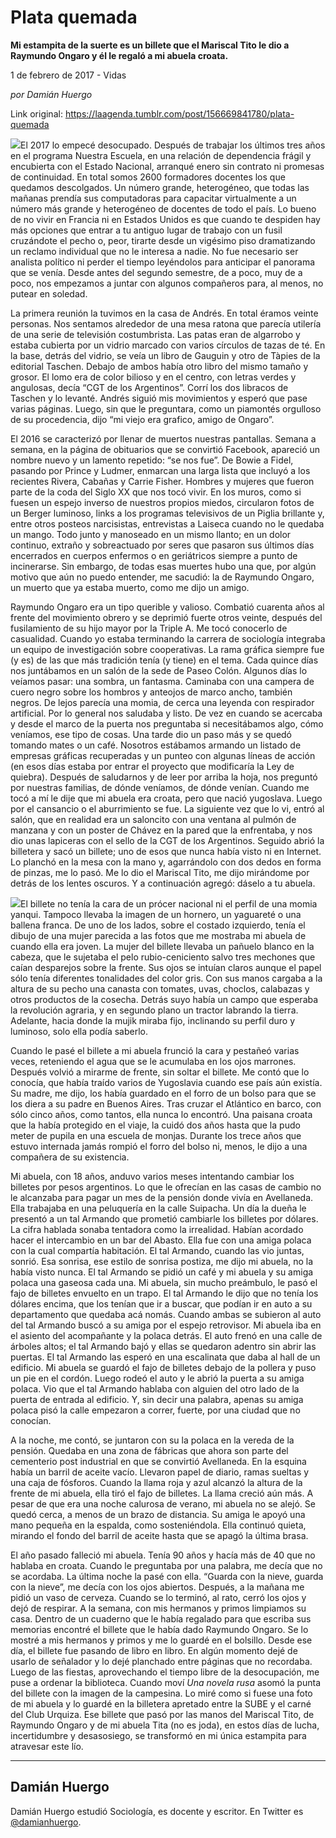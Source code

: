 # Plata quemada

**Mi estampita de la suerte es un billete que el Mariscal Tito le dio a Raymundo Ongaro y él le regaló a mi abuela croata.**

1 de febrero de 2017 - Vidas

_por Damián Huergo_

Link original: https://laagenda.tumblr.com/post/156669841780/plata-quemada

![](https://64.media.tumblr.com/4a31a03f67d2ea3526c70d8e50606f25/tumblr_inline_pk0l864aCS1t6q87u_640.jpg)El 2017 lo empecé desocupado. Después de trabajar los últimos tres años en el programa Nuestra Escuela, en una relación de dependencia frágil y encubierta con el Estado Nacional, arranqué enero sin contrato ni promesas de continuidad. En total somos 2600 formadores docentes los que quedamos descolgados. Un número grande, heterogéneo, que todas las mañanas prendía sus computadoras para capacitar virtualmente a un número más grande y heterogéneo de docentes de todo el país. Lo bueno de no vivir en Francia ni en Estados Unidos es que cuando te despiden hay más opciones que entrar a tu antiguo lugar de trabajo con un fusil cruzándote el pecho o, peor, tirarte desde un vigésimo piso dramatizando un reclamo individual que no le interesa a nadie. No fue necesario ser analista político ni perder el tiempo leyéndolos para anticipar el panorama que se venía. Desde antes del segundo semestre, de a poco, muy de a poco, nos empezamos a juntar con algunos compañeros para, al menos, no putear en soledad.

La primera reunión la tuvimos en la casa de Andrés. En total éramos veinte personas. Nos sentamos alrededor de una mesa ratona que parecía utilería de una serie de televisión costumbrista. Las patas eran de algarrobo y estaba cubierta por un vidrio marcado con varios círculos de tazas de té. En la base, detrás del vidrio, se veía un libro de Gauguin y otro de Tàpies de la editorial Taschen. Debajo de ambos había otro libro del mismo tamaño y grosor. El lomo era de color bilioso y en el centro, con letras verdes y angulosas, decía “CGT de los Argentinos”. Corrí los dos libracos de Taschen y lo levanté. Andrés siguió mis movimientos y esperó que pase varias páginas. Luego, sin que le preguntara, como un piamontés orgulloso de su procedencia, dijo “mi viejo era grafico, amigo de Ongaro”.



El 2016 se caracterizó por llenar de muertos nuestras pantallas. Semana a semana, en la página de obituarios que se convirtió Facebook, apareció un nombre nuevo y un lamento repetido: “se nos fue”. De Bowie a Fidel, pasando por Prince y Ludmer, enmarcan una larga lista que incluyó a los recientes Rivera, Cabañas y Carrie Fisher. Hombres y mujeres que fueron parte de la coda del Siglo XX que nos tocó vivir. En los muros, como si fuesen un espejo inverso de nuestros propios miedos, circularon fotos de un Berger luminoso, links a los programas televisivos de un Piglia brillante y, entre otros posteos narcisistas, entrevistas a Laiseca cuando no le quedaba un mango. Todo junto y manoseado en un mismo llanto; en un dolor continuo, extraño y sobreactuado por seres que pasaron sus últimos días encerrados en cuerpos enfermos o en geriátricos siempre a punto de incinerarse. Sin embargo, de todas esas muertes hubo una que, por algún motivo que aún no puedo entender, me sacudió: la de Raymundo Ongaro, un muerto que ya estaba muerto, como me dijo un amigo.



Raymundo Ongaro era un tipo querible y valioso. Combatió cuarenta años al frente del movimiento obrero y se deprimió fuerte otros veinte, después del fusilamiento de su hijo mayor por la Triple A. Me tocó conocerlo de casualidad. Cuando yo estaba terminando la carrera de sociología integraba un equipo de investigación sobre cooperativas. La rama gráfica siempre fue (y es) de las que más tradición tenía (y tiene) en el tema. Cada quince días nos juntábamos en un salón de la sede de Paseo Colón. Algunos días lo veíamos pasar: una sombra, un fantasma. Caminaba con una campera de cuero negro sobre los hombros y anteojos de marco ancho, también negros. De lejos parecía una momia, de cerca una leyenda con respirador artificial. Por lo general nos saludaba y listo. De vez en cuando se acercaba y desde el marco de la puerta nos preguntaba si necesitábamos algo, cómo veníamos, ese tipo de cosas. Una tarde dio un paso más y se quedó tomando mates o un café. Nosotros estábamos armando un listado de empresas gráficas recuperadas y un punteo con algunas líneas de acción (en esos días estaba por entrar el proyecto que modificaría la Ley de quiebra). Después de saludarnos y de leer por arriba la hoja, nos preguntó por nuestras familias, de dónde veníamos, de dónde venían. Cuando me tocó a mí le dije que mi abuela era croata, pero que nació yugoslava. Luego por el cansancio o el aburrimiento se fue. La siguiente vez que lo vi, entró al salón, que en realidad era un saloncito con una ventana al pulmón de manzana y con un poster de Chávez en la pared que la enfrentaba, y nos dio unas lapiceras con el sello de la CGT de los Argentinos. Seguido abrió la billetera y sacó un billete; uno de esos que nunca había visto ni en Internet. Lo planchó en la mesa con la mano y, agarrándolo con dos dedos en forma de pinzas, me lo pasó. Me lo dio el Mariscal Tito, me dijo mirándome por detrás de los lentes oscuros. Y a continuación agregó: dáselo a tu abuela. 


![](https://64.media.tumblr.com/4a31a03f67d2ea3526c70d8e50606f25/tumblr_inline_pk0l864aCS1t6q87u_250.jpg)El billete no tenía la cara de un prócer nacional ni el perfil de una momia yanqui. Tampoco llevaba la imagen de un hornero, un yaguareté o una ballena franca. De uno de los lados, sobre el costado izquierdo, tenía el dibujo de una mujer parecida a las fotos que me mostraba mi abuela de cuando ella era joven. La mujer del billete llevaba un pañuelo blanco en la cabeza, que le sujetaba el pelo rubio-ceniciento salvo tres mechones que caían desparejos sobre la frente. Sus ojos se intuían claros aunque el papel sólo tenía diferentes tonalidades del color gris. Con sus manos cargaba a la altura de su pecho una canasta con tomates, uvas, choclos, calabazas y otros productos de la cosecha. Detrás suyo había un campo que esperaba la revolución agraria, y en segundo plano un tractor labrando la tierra. Adelante, hacia donde la mujik miraba fijo, inclinando su perfil duro y luminoso, solo ella podía saberlo.



Cuando le pasé el billete a mi abuela frunció la cara y pestañeó varias veces, reteniendo el agua que se le acumulaba en los ojos marrones. Después volvió a mirarme de frente, sin soltar el billete. Me contó que lo conocía, que había traído varios de Yugoslavia cuando ese país aún existía. Su madre, me dijo, los había guardado en el forro de un bolso para que se los diera a su padre en Buenos Aires. Tras cruzar el Atlántico en barco, con sólo cinco años, como tantos, ella nunca lo encontró. Una paisana croata que la había protegido en el viaje, la cuidó dos años hasta que la pudo meter de pupila en una escuela de monjas. Durante los trece años que estuvo internada jamás rompió el forro del bolso ni, menos, le dijo a una compañera de su existencia. 


Mi abuela, con 18 años, anduvo varios meses intentando cambiar los billetes por pesos argentinos. Lo que le ofrecían en las casas de cambio no le alcanzaba para pagar un mes de la pensión donde vivía en Avellaneda. Ella trabajaba en una peluquería en la calle Suipacha. Un día la dueña le presentó a un tal Armando que prometió cambiarle los billetes por dólares. La cifra hablada sonaba tentadora como la irrealidad. Habían acordado hacer el intercambio en un bar del Abasto. Ella fue con una amiga polaca con la cual compartía habitación. El tal Armando, cuando las vio juntas, sonrió. Esa sonrisa, ese estilo de sonrisa postiza, me dijo mi abuela, no la había visto nunca. El tal Armando se pidió un café y mi abuela y su amiga polaca una gaseosa cada una. Mi abuela, sin mucho preámbulo, le pasó el fajo de billetes envuelto en un trapo. El tal Armando le dijo que no tenía los dólares encima, que los tenían que ir a buscar, que podían ir en auto a su departamento que quedaba acá nomás. Cuando ambas se subieron al auto del tal Armando buscó a su amiga por el espejo retrovisor. Mi abuela iba en el asiento del acompañante y la polaca detrás. El auto frenó en una calle de árboles altos; el tal Armando bajó y ellas se quedaron adentro sin abrir las puertas. El tal Armando las esperó en una escalinata que daba al hall de un edificio. Mi abuela se guardó el fajo de billetes debajo de la pollera y puso un pie en el cordón. Luego rodeó el auto y le abrió la puerta a su amiga polaca. Vio que el tal Armando hablaba con alguien del otro lado de la puerta de entrada al edificio. Y, sin decir una palabra, apenas su amiga polaca pisó la calle empezaron a correr, fuerte, por una ciudad que no conocían. 

A la noche, me contó, se juntaron con su la polaca en la vereda de la pensión. Quedaba en una zona de fábricas que ahora son parte del cementerio post industrial en que se convirtió Avellaneda. En la esquina había un barril de aceite vacío. Llevaron papel de diario, ramas sueltas y una caja de fósforos. Cuando la llama roja y azul alcanzó la altura de la frente de mi abuela, ella tiró el fajo de billetes. La llama creció aún más. A pesar de que era una noche calurosa de verano, mi abuela no se alejó. Se quedó cerca, a menos de un brazo de distancia. Su amiga le apoyó una mano pequeña en la espalda, como sosteniéndola. Ella continuó quieta, mirando el fondo del barril de aceite hasta que se apagó la última brasa. 



El año pasado falleció mi abuela. Tenía 90 años y hacía más de 40 que no hablaba en croata. Cuando le preguntaba por una palabra, me decía que no se acordaba. La última noche la pasé con ella. “Guarda con la nieve, guarda con la nieve”, me decía con los ojos abiertos. Después, a la mañana me pidió un vaso de cerveza. Cuando se lo terminó, al rato, cerró los ojos y dejó de respirar. A la semana, con mis hermanos y primos limpiamos su casa. Dentro de un cuaderno que le había regalado para que escriba sus memorias encontré el billete que le había dado Raymundo Ongaro. Se lo mostré a mis hermanos y primos y me lo guardé en el bolsillo. Desde ese día, el billete fue pasando de libro en libro. En algún momento dejé de usarlo de señalador y lo dejé planchado entre páginas que no recordaba. Luego de las fiestas, aprovechando el tiempo libre de la desocupación, me puse a ordenar la biblioteca. Cuando moví *Una novela rusa* asomó la punta del billete con la imagen de la campesina. Lo miré como si fuese una foto de mi abuela y lo guardé en la billetera apretado entre la SUBE y el carné del Club Urquiza. Ese billete que pasó por las manos del Mariscal Tito, de Raymundo Ongaro y de mi abuela Tita (no es joda), en estos días de lucha, incertidumbre y desasosiego, se transformó en mi única estampita para atravesar este lío.
  
  




---

Damián Huergo
-------------

Damián Huergo estudió Sociología, es docente y escritor. En Twitter es [@damianhuergo](https://twitter.com/damianhuergo). 

